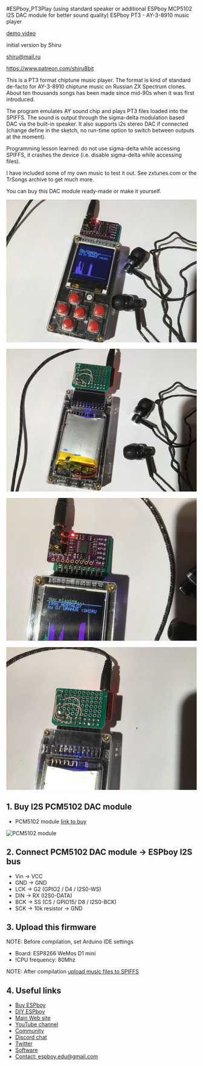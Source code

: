 #ESPboy_PT3Play (using standard speaker or additional ESPboy MCP5102 I2S DAC module for better sound quality)
ESPboy PT3 - AY-3-8910 music player

[demo video](https://www.youtube.com/watch?v=zYsDjjNx5j0)


initial version by Shiru

<shiru@mail.ru>

<https://www.patreon.com/shiru8bit>

This is a PT3 format chiptune music player. The format is kind of standard de-facto for AY-3-8910 chiptune music on Russian ZX Spectrum clones. About ten thousands songs has been made since mid-90s when it was first introduced.

The program emulates AY sound chip and plays PT3 files loaded into the SPIFFS. The sound is output through the sigma-delta modulation based DAC via the built-in speaker. It also supports i2s stereo DAC if connected (change define in the sketch, no run-time option to switch between outputs at the moment).

Programming lesson learned: do not use sigma-delta while accessing SPIFFS, it crashes the device (i.e. disable sigma-delta while accessing files).

I have included some of my own music to test it out. See zxtunes.com or the TrSongs archive to get much more.

You can buy this DAC module ready-made or make it yourself.


![1](pics/1_PCM5102.jpg)

![2](pics/2_PCM5102.jpg)

![3](pics/3_PCM5102.jpg)

![4](pics/4_PCM5102.jpg)


## 1. Buy I2S PCM5102 DAC module

-  PCM5102 module [link to buy](https://aliexpress.ru/wholesale?catId=&SearchText=PCM5102)

![PCM5102 module](pics/0_PCM5102.jpg)



## 2. Connect PCM5102 DAC module -> ESPboy I2S bus

- Vin -> VCC
- GND -> GND
- LCK -> G2 (GPIO2 / D4 / I2S0-WS)
- DIN -> RX (I2S0-DATA)
- BCK -> SS (CS / GPIO15/ D8 / I2S0-BCK)
- SCK -> 10k resistor -> GND


## 3. Upload this firmware

NOTE: Before compilation, set Arduino IDE settings

-  Board:  ESP8266 WeMos D1 mini
-  !CPU frequency: 80Mhz

NOTE: After compilation [upload music files to SPIFFS](https://randomnerdtutorials.com/install-esp8266-filesystem-uploader-arduino-ide/)


## 4. Useful links

- [Buy ESPboy](https://www.tindie.com/products/23910/)
- [DIY ESPboy](https://easyeda.com/ESPboy)
- [Main Web site](https://www.espboy.com)
- [YouTube channel](https://www.youtube.com/c/ESPboy)
- [Community](https://community.espboy.com)
- [Discord chat](https://discord.gg/kXfDQpX)
- [Twitter](https://twitter.com/ESPboy_edu)
- [Software](https://github.com/ESPboy-edu)
- [Contact: espboy.edu@gmail.com](mailto:espboy.edu@gmail.com)

